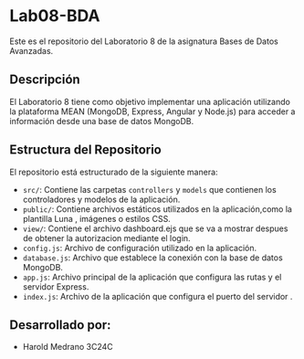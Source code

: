 # Lab08-BDA

Este es el repositorio del Laboratorio 8 de la asignatura Bases de Datos Avanzadas.

## Descripción

El Laboratorio 8 tiene como objetivo implementar una aplicación utilizando la plataforma MEAN (MongoDB, Express, Angular y Node.js) para acceder a información desde una base de datos MongoDB.

## Estructura del Repositorio

El repositorio está estructurado de la siguiente manera:

- `src/`: Contiene las carpetas `controllers` y `models` que contienen los controladores y modelos de la aplicación.
- `public/`: Contiene archivos estáticos utilizados en la aplicación,como la plantilla Luna ,  imágenes o estilos CSS.
- `view/`: Contiene el archivo dashboard.ejs que se va a mostrar despues de obtener la autorizacion mediante el login.
- `config.js`: Archivo de configuración utilizado en la aplicación.
- `database.js`: Archivo que establece la conexión con la base de datos MongoDB.
- `app.js`: Archivo principal de la aplicación que configura las rutas y el servidor Express.
- `index.js`: Archivo de la aplicación que configura el puerto del servidor .

## Desarrollado por:
- Harold Medrano 3C24C
